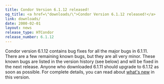 ```yaml
---
title: Condor Version 6.1.12 released!
og_title: <a href=\"downloads/\">Condor Version 6.1.12 released!</a>
link: downloads/
date: 2000-02-01
layout: news
release_type: HTCondor
release_number: 6.1.12
---
```


Condor version 6.1.12 contains bug fixes for all the major bugs in 6.1.11.  There are a few remaining known bugs, but they are all very minor.  These known bugs are listed in the version history (see below) and will be fixed in the next release.  Anyone who downloaded 6.1.11 should upgrade to 6.1.12 as soon as possible. For complete details, you can read about <a href="manual/latest-dev/9_Version_History.html">what's new</a> in this version.
